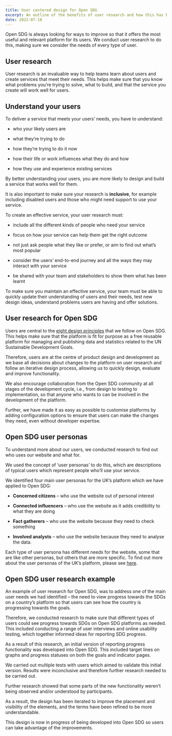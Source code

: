 ```yaml
---
title: User centered design for Open SDG
excerpt: An outline of the benefits of user research and how this has been used for Open SDG
date: 2022-07-18
---
```


Open SDG is always looking for ways to improve so that it offers the most useful and relevant platform for its users. We conduct user research to do this, making sure we consider the needs of every type of user. 

## User research 

User research is an invaluable way to help teams learn about users and create services that meet their needs. This helps make sure that you know what problems you’re trying to solve, what to build, and that the service you create will work well for users. 

## Understand your users 

To deliver a service that meets your users’ needs, you have to understand: 


- who your likely users are 

- what they’re trying to do 

- how they’re trying to do it now 

- how their life or work influences what they do and how 

- how they use and experience existing services 


By better understanding your users, you are more likely to design and build a service that works well for them. 

It is also important to make sure your research is **inclusive**, for example including disabled users and those who might need support to use your service.  

To create an effective service, your user research must: 


- include all the different kinds of people who need your service 

- focus on how your service can help them get the right outcome 

- not just ask people what they like or prefer, or aim to find out what’s most popular 

- consider the users’ end-to-end journey and all the ways they may interact with your service 

- be shared with your team and stakeholders to show them what has been learnt 


To make sure you maintain an effective service, your team must be able to quickly update their understanding of users and their needs, test new design ideas, understand problems users are having and offer solutions. 

## User research for Open SDG 

Users are central to the [eight design principles](https://open-sdg.org/blog/2021-10-25-open-sdg-vision/) that we follow on Open SDG. This helps make sure that the platform is fit for purpose as a free reusable platform for managing and publishing data and statistics related to the UN Sustainable Development Goals. 

Therefore, users are at the centre of product design and development as we base all decisions about changes to the platform on user research and follow an iterative design process, allowing us to quickly design, evaluate and improve functionality.  

We also encourage collaboration from the Open SDG community at all stages of the development cycle, i.e., from design to testing to implementation, so that anyone who wants to can be involved in the development of the platform.  

Further, we have made it as easy as possible to customise platforms by adding configuration options to ensure that users can make the changes they need, even without developer expertise. 

## Open SDG user personas 

To understand more about our users, we conducted research to find out who uses our website and what for.  

We used the concept of ‘user personas’ to do this, which are descriptions of typical users which represent people who’ll use your service.  

We identified four main user personas for the UK’s platform which we have applied to Open SDG:  

- **Concerned citizens** – who use the website out of personal interest 

- **Connected influencers** – who use the website as it adds credibility to what they are doing 

- **Fact gatherers** – who use the website because they need to check something 

- **Involved analysts** – who use the website because they need to analyse the data. 

Each type of user persona has different needs for the website, some that are like other personas, but others that are more specific. To find out more about the user personas of the UK’s platform, please see [here](https://sdgdata.gov.uk/user-personas/). 

## Open SDG user research example 

An example of user research for Open SDG, was to address one of the main user needs we had identified – the need to view progress towards the SDGs on a country’s platform so that users can see how the country is progressing towards the goals. 

Therefore, we conducted research to make sure that different types of users could see progress towards SDGs on Open SDG platforms as needed. This included conducting a range of user interviews and online usability testing, which together informed ideas for reporting SDG progress. 

As a result of this research, an initial version of reporting progress functionality was developed into Open SDG. This included target lines on graphs and progress statuses on both the goals and indicator pages.  

We carried out multiple tests with users which aimed to validate this initial version. Results were inconclusive and therefore further research needed to be carried out.  

Further research showed that some parts of the new functionality weren’t being observed and/or understood by participants. 

As a result, the design has been iterated to improve the placement and visibility of the elements, and the terms have been refined to be more understandable. 

This design is now in progress of being developed into Open SDG so users can take advantage of the improvements. 
